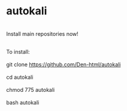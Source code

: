 # autokali
<br>Install main repositories now!</br>


<br>To install:</br>
<br>git clone https://github.com/Den-html/autokali</br>
<br>cd autokali</br>
<br>chmod 775 autokali</br>
<br>bash autokali</br>
